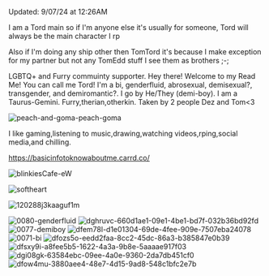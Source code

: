 Updated: 9/07/24 at 12:26AM

I am a Tord main so if I'm anyone else it's usually for someone, Tord will always be the main character I rp

Also if I'm doing any ship other then TomTord it's because I make exception for my partner but not any TomEdd stuff I see them as brothers ;-;

LGBTQ+ and Furry commuinty supporter.
Hey there! Welcome to my Read Me!
You can call me Tord!
I'm a bi, genderfluid, abrosexual, demisexual?, transgender, and demiromantic?.
I go by He/They (demi-boy). I am a Taurus-Gemini.
Furry,therian,otherkin.
Taken by 2 people Dez and Tom<3

![peach-and-goma-peach-goma](https://github.com/LocallyUnknown/LocallyUnknown/assets/155686196/ed464177-3a36-4d92-8988-68aab130bbf3)

I like gaming,listening to music,drawing,watching videos,rping,social media,and chilling.

https://basicinfotoknowaboutme.carrd.co/

![blinkiesCafe-eW](https://github.com/LocallyUnknown/LocallyUnknown/assets/155686196/4a9b5b12-0b26-499e-aa1d-3784418447d1)

![softheart](https://github.com/LocallyUnknown/LocallyUnknown/assets/155686196/8a8f02f5-3c8f-4e09-8589-1c4e5c91c0d2) 

![120288j3kaaguf1m](https://github.com/LocallyUnknown/LocallyUnknown/assets/155686196/33bec524-75e2-4aed-85a6-2fc023d1655c)

![0080-genderfluid](https://github.com/LocallyUnknown/LocallyUnknown/assets/155686196/353479e8-1a6f-4595-80af-3f7a6400f247)
![dghruvc-660d1ae1-09e1-4be1-bd7f-032b36bd92fd](https://github.com/LocallyUnknown/LocallyUnknown/assets/155686196/34ea0bf4-afc7-4bda-a3d7-8aa0b381fbf9)
![0077-demiboy](https://github.com/LocallyUnknown/LocallyUnknown/assets/155686196/801f804b-9b71-454c-896c-75fa3def6c89)
![dfem78l-d1e01304-69de-4fee-909e-7507eba24078](https://github.com/LocallyUnknown/LocallyUnknown/assets/155686196/41fb214e-9831-4609-aec1-e30328b6578b)
![0071-bi](https://github.com/LocallyUnknown/LocallyUnknown/assets/155686196/b03edc07-97f6-4c6e-b904-b1bd7157ae4f)
![dfozs5o-eedd2faa-8cc2-45dc-86a3-b385847e0b39](https://github.com/LocallyUnknown/LocallyUnknown/assets/155686196/8811af3e-c57b-4921-92dc-6ae8e3cd9464)
![dfsxy9i-a8fee5b5-1622-4a3a-9b8e-5aaaae917f03](https://github.com/LocallyUnknown/LocallyUnknown/assets/155686196/8db03ab3-2c9d-47c1-b2a7-bf6293b5ef9e)
![dgi08gk-63584ebc-09ee-4a0e-9360-2da7db451cf0](https://github.com/LocallyUnknown/LocallyUnknown/assets/155686196/25efb969-ea18-4150-b58d-9b6ba082aa62)
![dfow4mu-3880aee4-48e7-4d15-9ad8-548c1bfc2e7b](https://github.com/LocallyUnknown/LocallyUnknown/assets/155686196/ce5ea704-1d89-41a1-a453-887e2d584268)
